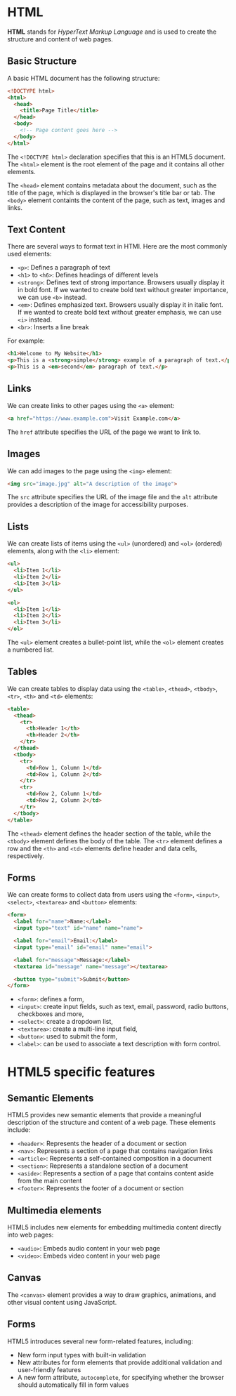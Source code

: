# HTML

**HTML** stands for *HyperText Markup Language* and is used to create the structure and content of web pages.

## Basic Structure

A basic HTML document has the following structure:

```html
<!DOCTYPE html>
<html>
  <head>
    <title>Page Title</title>
  </head>
  <body>
    <!-- Page content goes here -->
  </body>
</html>
```
The `<!DOCTYPE html>` declaration specifies that this is an HTML5 document. The `<html>` element is the root element of the page and it contains all other elements.

The `<head>` element contains metadata about the document, such as the title of the page, which is displayed in the browser's title bar or tab. The `<body>` element containts the content of the page, such as text, images and links.

## Text Content

There are several ways to format text in HTMl. Here are the most commonly used elements:
* `<p>`: Defines a paragraph of text
* `<h1>` to `<h6>`: Defines headings of different levels
* `<strong>`: Defines text of strong importance. Browsers usually display it in bold font. If we wanted to create bold text without greater importance, we can use `<b>` instead.
* `<em>`: Defines emphasized text. Browsers usually display it in italic font. If we wanted to create bold text without greater emphasis, we can use `<i>` instead.
* `<br>`: Inserts a line break

For example:
```html
<h1>Welcome to My Website</h1>
<p>This is a <strong>simple</strong> example of a paragraph of text.</p>
<p>This is a <em>second</em> paragraph of text.</p>
```

## Links

We can create links to other pages using the `<a>` element:
```html
<a href="https://www.example.com">Visit Example.com</a>
```
The `href` attribute specifies the URL of the page we want to link to.

## Images

We can add images to the page using the `<img>` element:
```html
<img src="image.jpg" alt="A description of the image">
```

The `src` attribute specifies the URL of the image file and the `alt` attribute provides a description of the image for accessibility purposes.

## Lists

We can create lists of items using the `<ul>` (unordered) and `<ol>` (ordered) elements, along with the `<li>` element:

```html
<ul>
  <li>Item 1</li>
  <li>Item 2</li>
  <li>Item 3</li>
</ul>

<ol>
  <li>Item 1</li>
  <li>Item 2</li>
  <li>Item 3</li>
</ol>
```

The `<ul>` element creates a bullet-point list, while the `<ol>` element creates a numbered list.

## Tables

We can create tables to display data using the `<table>`, `<thead>`, `<tbody>`, `<tr>`, `<th>` and `<td>` elements:
```html
<table>
  <thead>
    <tr>
      <th>Header 1</th>
      <th>Header 2</th>
    </tr>
  </thead>
  <tbody>
    <tr>
      <td>Row 1, Column 1</td>
      <td>Row 1, Column 2</td>
    </tr>
    <tr>
      <td>Row 2, Column 1</td>
      <td>Row 2, Column 2</td>
    </tr>
  </tbody>
</table>
```
The `<thead>` element defines the header section of the table, while the `<tbody>` element defines the body of the table. The `<tr>` element defines a row and the `<th>` and `<td>` elements define header and data cells, respectively.

## Forms

We can create forms to collect data from users using the `<form>`, `<input>`, `<select>`, `<textarea>` and `<button>` elements:
```html
<form>
  <label for="name">Name:</label>
  <input type="text" id="name" name="name">

  <label for="email">Email:</label>
  <input type="email" id="email" name="email">

  <label for="message">Message:</label>
  <textarea id="message" name="message"></textarea>

  <button type="submit">Submit</button>
</form>
```
* `<form>`: defines a form,
* `<input>`: create input fields, such as text, email, password, radio buttons, checkboxes and more,
* `<select>`: create a dropdown list,
* `<textarea>`: create a multi-line input field,
* `<button>`: used to submit the form,
* `<label>`: can be used to associate a text description with form control.

# HTML5 specific features

## Semantic Elements

HTML5 provides new semantic elements that provide a meaningful description of the structure and content of a web page. These elements include: 

* `<header>`: Represents the header of a document or section
* `<nav>`: Represents a section of a page that contains navigation links
* `<article>`: Represents a self-contained composition in a document
* `<section>`: Represents a standalone section of a document
* `<aside>`: Represents a section of a page that contains content aside from the main content
* `<footer>`: Represents the footer of a document or section

## Multimedia elements

HTML5 includes new elements for embedding multimedia content directly into web pages:

* `<audio>`: Embeds audio content in your web page
* `<video>`: Embeds video content in your web page

## Canvas

The `<canvas>` element provides a way to draw graphics, animations, and other visual content using JavaScript.

## Forms

HTML5 introduces several new form-related features, including:

* New form input types with built-in validation
* New attributes for form elements that provide additional validation and user-friendly features
* A new form attribute, `autocomplete`, for specifying whether the browser should automatically fill in form values